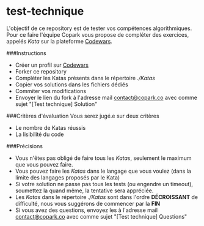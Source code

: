 # test-technique

L'objectif de ce repository est de tester vos compétences algorithmiques.
Pour ce faire l'équipe Copark vous propose de compléter des exercices, appelés *Kata* sur la plateforme [Codewars](https://www.codewars.com/).

###Instructions

- Créer un profil sur [Codewars](https://www.codewars.com/)
- Forker ce repository
- Compléter les Katas présents dans le répertoire *./Katas*
- Copier vos solutions dans les fichiers dédiés
- Commiter vos modifications  
- Envoyer le lien du fork à l'adresse mail [contact@copark.co](mailto:contact@copark.co) avec comme sujet "[Test technique] Solution"

###Critères d'évaluation
Vous serez jugé.e sur deux critères

- Le nombre de Katas réussis
- La lisibilité du code

###Précisions

- Vous n'êtes pas obligé de faire tous les *Katas*, seulement le maximum que vous pouvez faire.
- Vous pouvez faire les *Katas* dans le langage que vous voulez (dans la limite des langages proposés par le Kata)
- Si votre solution ne passe pas tous les tests (ou engendre un timeout), soumettez la quand même, la tentative sera appréciée.
- Les *Katas* dans le répertoire *./Katas* sont dans l'ordre **DÉCROISSANT** de difficulté, nous vous suggérons de commencer par la **FIN**
- Si vous avez des questions, envoyez les à l'adresse mail [contact@copark.co](mailto:contact@copark.co) avec comme sujet "[Test technique] Questions"
